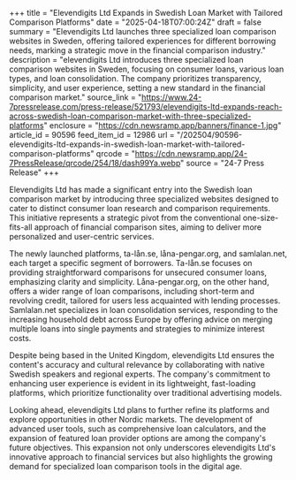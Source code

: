 +++
title = "Elevendigits Ltd Expands in Swedish Loan Market with Tailored Comparison Platforms"
date = "2025-04-18T07:00:24Z"
draft = false
summary = "Elevendigits Ltd launches three specialized loan comparison websites in Sweden, offering tailored experiences for different borrowing needs, marking a strategic move in the financial comparison industry."
description = "elevendigits Ltd introduces three specialized loan comparison websites in Sweden, focusing on consumer loans, various loan types, and loan consolidation. The company prioritizes transparency, simplicity, and user experience, setting a new standard in the financial comparison market."
source_link = "https://www.24-7pressrelease.com/press-release/521793/elevendigits-ltd-expands-reach-across-swedish-loan-comparison-market-with-three-specialized-platforms"
enclosure = "https://cdn.newsramp.app/banners/finance-1.jpg"
article_id = 90596
feed_item_id = 12986
url = "/202504/90596-elevendigits-ltd-expands-in-swedish-loan-market-with-tailored-comparison-platforms"
qrcode = "https://cdn.newsramp.app/24-7PressRelease/qrcode/254/18/dash99Ya.webp"
source = "24-7 Press Release"
+++

<p>Elevendigits Ltd has made a significant entry into the Swedish loan comparison market by introducing three specialized websites designed to cater to distinct consumer loan research and comparison requirements. This initiative represents a strategic pivot from the conventional one-size-fits-all approach of financial comparison sites, aiming to deliver more personalized and user-centric services.</p><p>The newly launched platforms, ta-lån.se, låna-pengar.org, and samlalan.net, each target a specific segment of borrowers. Ta-lån.se focuses on providing straightforward comparisons for unsecured consumer loans, emphasizing clarity and simplicity. Låna-pengar.org, on the other hand, offers a wider range of loan comparisons, including short-term and revolving credit, tailored for users less acquainted with lending processes. Samlalan.net specializes in loan consolidation services, responding to the increasing household debt across Europe by offering advice on merging multiple loans into single payments and strategies to minimize interest costs.</p><p>Despite being based in the United Kingdom, elevendigits Ltd ensures the content's accuracy and cultural relevance by collaborating with native Swedish speakers and regional experts. The company's commitment to enhancing user experience is evident in its lightweight, fast-loading platforms, which prioritize functionality over traditional advertising models.</p><p>Looking ahead, elevendigits Ltd plans to further refine its platforms and explore opportunities in other Nordic markets. The development of advanced user tools, such as comprehensive loan calculators, and the expansion of featured loan provider options are among the company's future objectives. This expansion not only underscores elevendigits Ltd's innovative approach to financial services but also highlights the growing demand for specialized loan comparison tools in the digital age.</p>